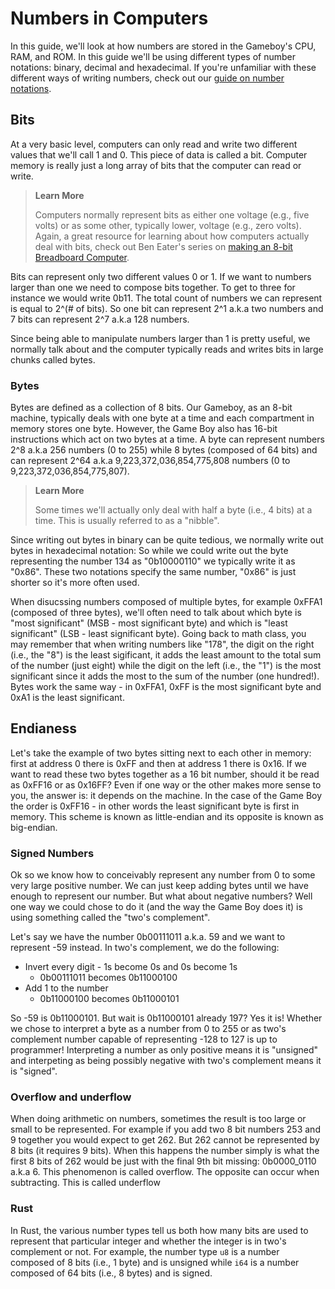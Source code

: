 # Numbers in Computers

In this guide, we'll look at how numbers are stored in the Gameboy's CPU, RAM, and ROM. In this guide we'll be using different types of number notations: binary, decimal and hexadecimal. If you're unfamiliar with these different ways of writing numbers, check out our [guide on number notations](./number_notations.md).

## Bits

At a very basic level, computers can only read and write two different values that we'll call 1 and 0. This piece of data is called a bit. Computer memory is really just a long array of bits that the computer can read or write.

> **Learn More**
>
> Computers normally represent bits as either one voltage (e.g., five volts) or as some other, typically lower, voltage (e.g., zero volts). Again, a great resource for learning about how computers actually deal with bits, check out Ben Eater's series on [making an 8-bit Breadboard Computer](https://www.youtube.com/user/eaterbc).

Bits can represent only two different values 0 or 1. If we want to numbers larger than one we need to compose bits together. To get to three for instance we would write 0b11. The total count of numbers we can represent is equal to 2^(# of bits). So one bit can represent 2^1 a.k.a two numbers and 7 bits can represent 2^7 a.k.a 128 numbers.

Since being able to manipulate numbers larger than 1 is pretty useful, we normally talk about and the computer typically reads and writes bits in large chunks called bytes.

### Bytes

Bytes are defined as a collection of 8 bits. Our Gameboy, as an 8-bit machine, typically deals with one byte at a time and each compartment in memory stores one byte. However, the Game Boy also has 16-bit instructions which act on two bytes at a time. A byte can represent numbers 2^8 a.k.a 256 numbers (0 to 255) while 8 bytes (composed of 64 bits) and can represent 2^64 a.k.a 9,223,372,036,854,775,808 numbers (0 to 9,223,372,036,854,775,807).

> **Learn More**
>
> Some times we'll actually only deal with half a byte (i.e., 4 bits) at a time. This is usually referred to as a "nibble".

Since writing out bytes in binary can be quite tedious, we normally write out bytes in hexadecimal notation: So while we could write out the byte representing the number 134 as "0b10000110" we typically write it as "0x86". These two notations specify the same number, "0x86" is just shorter so it's more often used.

When disucssing numbers composed of multiple bytes, for example 0xFFA1 (composed of three bytes), we'll often need to talk about which byte is "most significant" (MSB - most significant byte) and which is "least significant" (LSB - least significant byte). Going back to math class, you may remember that when writing numbers like "178", the digit on the right (i.e., the "8") is the least sigificant, it adds the least amount to the total sum of the number (just eight) while the digit on the left (i.e., the "1") is the most significant since it adds the most to the sum of the number (one hundred!). Bytes work the same way - in 0xFFA1, 0xFF is the most significant byte and 0xA1 is the least significant.

## Endianess

Let's take the example of two bytes sitting next to each other in memory: first at address 0 there is 0xFF and then at address 1 there is 0x16. If we want to read these two bytes together as a 16 bit number, should it be read as 0xFF16 or as 0x16FF? Even if one way or the other makes more sense to you, the answer is: it depends on the machine. In the case of the Game Boy the order is 0xFF16 - in other words the least significant byte is first in memory. This scheme is known as little-endian and its opposite is known as big-endian.

### Signed Numbers

Ok so we know how to conceivably represent any number from 0 to some very large positive number. We can just keep adding bytes until we have enough to represent our number. But what about negative numbers? Well one way we could chose to do it (and the way the Game Boy does it) is using something called the "two's complement".

Let's say we have the number 0b00111011 a.k.a. 59 and we want to represent -59 instead. In two's complement, we do the following:
* Invert every digit - 1s become 0s and 0s become 1s
  * 0b00111011 becomes 0b11000100
* Add 1 to the number
  * 0b11000100 becomes 0b11000101

So -59 is 0b11000101. But wait is 0b11000101 already 197? Yes it is! Whether we chose to interpret a byte as a number from 0 to 255 or as two's complement number capable of representing -128 to 127 is up to programmer! Interpreting a number as only positive means it is "unsigned" and interpeting as being possibly negative with two's complement means it is "signed".

### Overflow and underflow

When doing arithmetic on numbers, sometimes the result is too large or small to be represented. For example if you add two 8 bit numbers 253 and 9 together you would expect to get 262. But 262 cannot be represented by 8 bits (it requires 9 bits). When this happens the number simply is what the first 8 bits of 262 would be just with the final 9th bit missing: 0b0000_0110 a.k.a 6. This phenomenon is called overflow. The opposite can occur when subtracting. This is called underflow

### Rust

In Rust, the various number types tell us both how many bits are used to represent that particular integer and whether the integer is in two's complement or not. For example, the number type `u8` is a number composed of 8 bits (i.e., 1 byte) and is unsigned while `i64` is a number composed of 64 bits (i.e., 8 bytes) and is signed.
